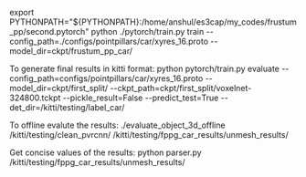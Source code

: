export PYTHONPATH="${PYTHONPATH}:/home/anshul/es3cap/my_codes/frustum_pp/second.pytorch"
python ./pytorch/train.py train --config_path=./configs/pointpillars/car/xyres_16.proto --model_dir=ckpt/frustum_pp_car/

To generate final results in kitti format:
python pytorch/train.py evaluate --config_path=configs/pointpillars/car/xyres_16.proto --model_dir=ckpt/first_split/ --ckpt_path=ckpt/first_split/voxelnet-324800.tckpt --pickle_result=False --predict_test=True --det_dir=/kitti/testing/label_car/

To offline evalute the results:
./evaluate_object_3d_offline /kitti/testing/clean_pvrcnn/ /kitti/testing/fppg_car_results/unmesh_results/

Get concise values of the results:
python parser.py /kitti/testing/fppg_car_results/unmesh_results/
